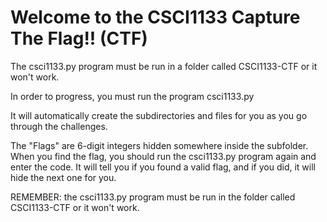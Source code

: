 # Welcome to the CSCI1133 Capture The Flag!! (CTF)

The csci1133.py program must be run in a folder called CSCI1133-CTF or it won't work.

In order to progress, you must run the program csci1133.py

It will automatically create the subdirectories and files for you as you go through the challenges.

The "Flags" are 6-digit integers hidden somewhere inside the subfolder. When you find the flag, you should run the csci1133.py program again and enter the code. It will tell you if you found a valid flag, and if you did, it will hide the next one for you.

REMEMBER: the csci1133.py program must be run in the folder called CSCI1133-CTF or it won't work.
